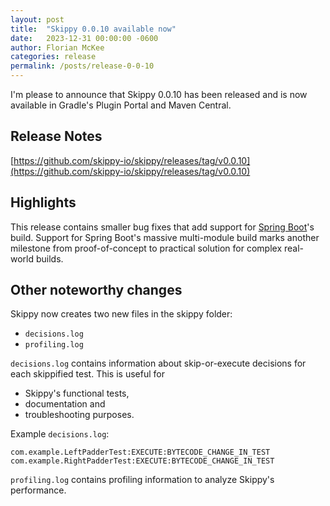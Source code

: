 ```yaml
---
layout: post
title:  "Skippy 0.0.10 available now"
date:   2023-12-31 00:00:00 -0600
author: Florian McKee
categories: release
permalink: /posts/release-0-0-10
---
```


I'm please to announce that Skippy 0.0.10 has been released and is now available in Gradle's Plugin Portal and Maven
Central.

## Release Notes

[https://github.com/skippy-io/skippy/releases/tag/v0.0.10](https://github.com/skippy-io/skippy/releases/tag/v0.0.10)

## Highlights

This release contains smaller bug fixes that add support for
[Spring Boot](https://github.com/spring-projects/spring-boot)'s build. Support for Spring Boot's massive multi-module
build marks another milestone from proof-of-concept to practical solution for complex real-world builds.

## Other noteworthy changes

Skippy now creates two new files in the skippy folder:
- `decisions.log`
- `profiling.log`

`decisions.log` contains information about skip-or-execute decisions for each skippified test. This is useful for
- Skippy's functional tests,
- documentation and
- troubleshooting purposes.

Example `decisions.log`:
```
com.example.LeftPadderTest:EXECUTE:BYTECODE_CHANGE_IN_TEST
com.example.RightPadderTest:EXECUTE:BYTECODE_CHANGE_IN_TEST
```

`profiling.log` contains profiling information to analyze Skippy's performance.